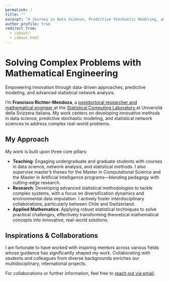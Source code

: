 ```yaml
---
permalink: /
title: ""
excerpt: "A Journey in Data Science, Predictive Stochastic Modeling, and Statistical Network Sciences"
author_profile: true
redirect_from:
  - /about/
  - /about.html
---
```


<!DOCTYPE html>
<html lang="en">
<head>
  <meta charset="UTF-8" />
  <title>Particle System + Personal Intro</title>
  
  <!-- p5.js library (hosted by cdn.jsdelivr.net) -->
  <script src="https://cdn.jsdelivr.net/npm/p5@1.4.0/lib/p5.min.js"></script>
</head>

<body>

<!-- ------------------------------ 
     Your Jekyll/HTML Content 
------------------------------ -->
<div class="hero">
  <h1>Solving Complex Problems with Mathematical Engineering</h1>
  <p class="lead">
    Empowering innovation through data-driven approaches, predictive modeling, and advanced statistical network analysis.
  </p>
</div>

<div class="introduction">
  <p>
    I’m <strong>Francisco Richter-Mendoza</strong>, a 
    <a href="https://raw.githubusercontent.com/franciscorichter/franciscorichter.github.io/master/files/CV.pdf" target="_blank">
      postdoctoral researcher and mathematical engineer
    </a> 
    at the 
    <a href="https://www.ci.inf.usi.ch/research/statslab/people/" target="_blank">
      Statistical Computing Laboratory
    </a> 
    at Università della Svizzera italiana. My work centers on developing innovative methods in data science, predictive stochastic modeling, and statistical network sciences to address complex real-world problems.
  </p>
</div>

<div class="pillars">
  <h2>My Approach</h2>
  <p>My work is built upon three core pillars:</p>
  <ul>
    <li>
      <strong>Teaching</strong>: Engaging undergraduate and graduate students with courses in data science, network analysis, and statistical methods. I also supervise master’s theses for the Master in Computational Science and the Master in Artificial Intelligence programs—blending pedagogy with cutting-edge research.
    </li>
    <li>
      <strong>Research</strong>: Developing advanced statistical methodologies to tackle complex systems, with a focus on diversification dynamics and environmental data imputation. I actively foster interdisciplinary collaborations, particularly between Chile and Switzerland.
    </li>
    <li>
      <strong>Applied Mathematics</strong>: Applying robust statistical techniques to solve practical challenges, effectively transforming theoretical mathematical concepts into innovative, real-world solutions.
    </li>
  </ul>
</div>

<div class="experience">
  <h2>Inspirations & Collaborations</h2>
  <p>
    I am fortunate to have worked with inspiring mentors across various fields whose guidance has significantly shaped my work. Collaborating with students and colleagues from diverse backgrounds enriches our multidisciplinary, international projects.
  </p>
</div>

<div class="contact">
  <p>
    For collaborations or further information, feel free to 
    <a href="mailto:richtf@usi.ch">reach out via email</a>.
  </p>
</div>

<!-- ------------------------------ 
     p5.js Particle System Canvas 
------------------------------ -->
<!-- You can style this with CSS or add inline styles as needed. -->
<div id="particle-canvas-container" style="position:relative; z-index:-1;">
  <!-- The canvas from p5.js will be placed here automatically. -->
</div>

<script>
// ---------------------------------------------------------
// Configuration & Variables
// ---------------------------------------------------------
let particles = [];
const numParticles = 150;    // Number of particles
const maxSpeed = 2;          // Max velocity
const particleSize = 5;      // Base size for particles
const connectionDistance = 120; 
let colorShift = 0;          
let repulsionMode = false;   
let lastFrameTimes = [];     
let fpsUpdateInterval = 10;  
let useQuadtree = true;      
let quadtree;                
let lastFrameCount = 0;      
let frameRateVal = 0;        

// ---------------------------------------------------------
// p5.js Setup Function
// ---------------------------------------------------------
function setup() {
  // Create canvas that fills the window
  let canvas = createCanvas(windowWidth, windowHeight);
  
  // Optionally attach the canvas to a specific div
  canvas.parent('particle-canvas-container');
  
  // Use HSB color mode for easier hue manipulation
  colorMode(HSB, 360, 100, 100, 1);
  
  // Initialize the particles
  for (let i = 0; i < numParticles; i++) {
    particles.push(new Particle());
  }
  
  textSize(16);
  textAlign(LEFT, TOP);

  // Initialize quadtree
  quadtree = new QuadTree(new Boundary(width/2, height/2, width/2, height/2), 4);
}

// ---------------------------------------------------------
// p5.js Draw Function (called every frame)
// ---------------------------------------------------------
function draw() {
  // Calculate a rough FPS every fpsUpdateInterval frames
  if (frameCount % fpsUpdateInterval === 0) {
    const currentTime = millis();
    if (lastFrameCount > 0) {
      const elapsed = currentTime - lastFrameTimes[lastFrameTimes.length - 1];
      frameRateVal = (fpsUpdateInterval / (elapsed / 1000)).toFixed(1);
    }
    lastFrameTimes.push(currentTime);
    if (lastFrameTimes.length > 10) lastFrameTimes.shift();
    lastFrameCount = frameCount;
  }
  
  // A translucent background to create a trailing effect
  background(0, 0, 0, 0.05);
  
  // Slightly shift global color each frame
  colorShift = (colorShift + 0.2) % 360;
  
  // Rebuild quadtree if using it
  if (useQuadtree) {
    quadtree = new QuadTree(new Boundary(width/2, height/2, width/2, height/2), 4);
    for (let p of particles) {
      quadtree.insert(p);
    }
  }
  
  // Update and render particles, and connect close neighbors
  for (let i = 0; i < particles.length; i++) {
    particles[i].update();
    particles[i].display();
    
    if (useQuadtree) {
      // Efficient neighbor lookup
      let range = new Circle(particles[i].pos.x, particles[i].pos.y, connectionDistance);
      let neighbors = [];
      quadtree.query(range, neighbors);
      
      for (let neighbor of neighbors) {
        if (neighbor === particles[i] || particles.indexOf(neighbor) <= i) continue;
        let d = dist(particles[i].pos.x, particles[i].pos.y, neighbor.pos.x, neighbor.pos.y);
        if (d < connectionDistance) {
          drawConnection(particles[i], neighbor, d);
        }
      }
    } else {
      // Brute force approach
      for (let j = i + 1; j < particles.length; j++) {
        let d = dist(particles[i].pos.x, particles[i].pos.y, particles[j].pos.x, particles[j].pos.y);
        if (d < connectionDistance) {
          drawConnection(particles[i], particles[j], d);
        }
      }
    }
  }
  
  displayUI();
}

// ---------------------------------------------------------
// Draw connection line between two particles
// ---------------------------------------------------------
function drawConnection(p1, p2, distance) {
  let alpha = map(distance, 0, connectionDistance, 1, 0);
  let sw = map(distance, 0, connectionDistance, 2, 0.1);
  strokeWeight(sw);

  let connectionHue = (p1.hue + colorShift) % 360;
  stroke(connectionHue, 80, 100, alpha);

  line(p1.pos.x, p1.pos.y, p2.pos.x, p2.pos.y);
}

// ---------------------------------------------------------
// Display UI (instructions and stats)
// ---------------------------------------------------------
function displayUI() {
  noStroke();
  fill(0, 0, 0, 0.5);
  rect(10, 10, 320, 110, 10);

  fill(255);
  text("Click and drag: " + (repulsionMode ? "Repel" : "Attract") + " particles", 20, 20);
  text("Press 'R' to toggle attract/repel mode", 20, 45);
  text("Press 'A' to add particles, 'D' to remove", 20, 70);
  text("Particles: " + particles.length + " | FPS: " + frameRateVal, 20, 95);
}

// ---------------------------------------------------------
// Particle Class
// ---------------------------------------------------------
class Particle {
  constructor() {
    this.pos = createVector(random(width), random(height));
    this.vel = createVector(random(-maxSpeed, maxSpeed), random(-maxSpeed, maxSpeed));
    this.acc = createVector(0, 0);
    this.hue = random(360);
    this.baseSize = random(particleSize * 0.5, particleSize * 1.5);
    this.size = this.baseSize;
    this.pulseSpeed = random(0.02, 0.06);
    this.pulseOffset = random(TWO_PI);
  }

  update() {
    // Attract/repel toward mouse if pressed
    if (mouseIsPressed) {
      let mousePos = createVector(mouseX, mouseY);
      let dir = p5.Vector.sub(mousePos, this.pos);
      let distance = dir.mag();
      if (distance > 5) {
        dir.normalize();
        if (repulsionMode) {
          dir.mult(-1); // reverse if repelling
        }
        let strength = constrain(1 / (distance * 0.03), 0, 0.8);
        dir.mult(strength);
        this.acc = dir;
      }
    } else {
      this.acc.set(0, 0);
    }

    // Add small random acceleration for organic feel
    this.acc.add(p5.Vector.random2D().mult(0.01));

    // Update velocity, position
    this.vel.add(this.acc);
    this.vel.limit(maxSpeed);
    this.pos.add(this.vel);

    // Dampening
    this.vel.mult(0.99);

    // Wrap around edges
    if (this.pos.x < 0) this.pos.x = width;
    if (this.pos.x > width) this.pos.x = 0;
    if (this.pos.y < 0) this.pos.y = height;
    if (this.pos.y > height) this.pos.y = 0;

    // Pulsing size
    this.size = this.baseSize + sin(frameCount * this.pulseSpeed + this.pulseOffset) * (this.baseSize * 0.3);

    // Gradually shift hue
    this.hue = (this.hue + 0.1) % 360;
  }

  display() {
    // Glowing layers
    for (let i = 3; i > 0; i--) {
      let alpha = map(i, 3, 1, 0.1, 0.8);
      let size = this.size * map(i, 3, 1, 2, 1);
      noStroke();
      fill(this.hue, 80, 100, alpha);
      ellipse(this.pos.x, this.pos.y, size);
    }
    
    // Core
    fill(this.hue, 80, 100, 1);
    ellipse(this.pos.x, this.pos.y, this.size * 0.7);
  }
}

// ---------------------------------------------------------
// Spatial Partitioning Classes
// ---------------------------------------------------------
class Boundary {
  constructor(x, y, w, h) {
    this.x = x;
    this.y = y;
    this.w = w;
    this.h = h;
  }
  
  contains(point) {
    return (
      point.pos.x >= this.x - this.w &&
      point.pos.x < this.x + this.w &&
      point.pos.y >= this.y - this.h &&
      point.pos.y < this.y + this.h
    );
  }
  
  intersects(range) {
    return !(
      range.x - range.r > this.x + this.w ||
      range.x + range.r < this.x - this.w ||
      range.y - range.r > this.y + this.h ||
      range.y + range.r < this.y - this.h
    );
  }
}

class Circle {
  constructor(x, y, r) {
    this.x = x;
    this.y = y;
    this.r = r;
  }
}

class QuadTree {
  constructor(boundary, capacity) {
    this.boundary = boundary;
    this.capacity = capacity;
    this.points = [];
    this.divided = false;
  }
  
  subdivide() {
    let x = this.boundary.x;
    let y = this.boundary.y;
    let w = this.boundary.w / 2;
    let h = this.boundary.h / 2;
    
    let ne = new Boundary(x + w, y - h, w, h);
    this.northeast = new QuadTree(ne, this.capacity);
    
    let nw = new Boundary(x - w, y - h, w, h);
    this.northwest = new QuadTree(nw, this.capacity);
    
    let se = new Boundary(x + w, y + h, w, h);
    this.southeast = new QuadTree(se, this.capacity);
    
    let sw = new Boundary(x - w, y + h, w, h);
    this.southwest = new QuadTree(sw, this.capacity);
    
    this.divided = true;
  }
  
  insert(point) {
    if (!this.boundary.contains(point)) {
      return false;
    }
    if (this.points.length < this.capacity) {
      this.points.push(point);
      return true;
    }
    if (!this.divided) {
      this.subdivide();
    }
    
    return (
      this.northeast.insert(point) ||
      this.northwest.insert(point) ||
      this.southeast.insert(point) ||
      this.southwest.insert(point)
    );
  }
  
  query(range, found) {
    if (!found) found = [];
    if (!this.boundary.intersects(range)) {
      return found;
    }
    for (let p of this.points) {
      let d = dist(range.x, range.y, p.pos.x, p.pos.y);
      if (d < range.r) {
        found.push(p);
      }
    }
    if (this.divided) {
      this.northeast.query(range, found);
      this.northwest.query(range, found);
      this.southeast.query(range, found);
      this.southwest.query(range, found);
    }
    return found;
  }
}

// ---------------------------------------------------------
// Handle Window Resizing
// ---------------------------------------------------------
function windowResized() {
  resizeCanvas(windowWidth, windowHeight);
}

// ---------------------------------------------------------
// Handle Keyboard Input
// ---------------------------------------------------------
function keyPressed() {
  // Toggle repulsion/attraction
  if (key === 'r' || key === 'R') {
    repulsionMode = !repulsionMode;
  }
  
  // Add 10 particles
  if (key === 'a' || key === 'A') {
    for (let i = 0; i < 10; i++) {
      particles.push(new Particle());
    }
  }
  
  // Remove 10 particles
  if ((key === 'd' || key === 'D') && particles.length > 10) {
    for (let i = 0; i < 10; i++) {
      particles.pop();
    }
  }
  
  // Toggle quadtree usage
  if (key === 'q' || key === 'Q') {
    useQuadtree = !useQuadtree;
  }
  
  // Clear all and reset
  if (key === ' ') {
    particles = [];
    for (let i = 0; i < numParticles; i++) {
      particles.push(new Particle());
    }
  }
  
  return false; // Prevent default browser behavior
}
</script>

</body>
</html>

